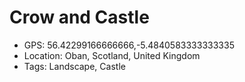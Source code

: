 # Crow and Castle

- GPS: 56.42299166666666,-5.4840583333333335
- Location: Oban, Scotland, United Kingdom
- Tags: Landscape, Castle
